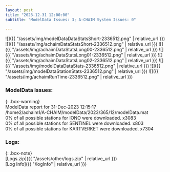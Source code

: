 ```yaml
---
layout: post
title: "2023-12-31 12:00:00"
subtitle: "ModelData Issues: 3; A-CHAIM System Issues: 0"

---
```


![]({{ "/assets/img/modelDataDataStatsShort-2336512.png" | relative_url }})
![]({{ "/assets/img/achaimDataStatsShort-2336512.png" | relative_url }})
![]({{ "/assets/img/achaimDataStatsLong00-2336512.png" | relative_url }})
![]({{ "/assets/img/achaimDataStatsLong01-2336512.png" | relative_url }})
![]({{ "/assets/img/achaimDataStatsLong02-2336512.png" | relative_url }})
![]({{ "/assets/img/modelDataDataStats-2336512.png" | relative_url }})
![]({{ "/assets/img/modelDataStationStats-2336512.png" | relative_url }})
![]({{ "/assets/img/achaimRunTime-2336512.png" | relative_url }})


### ModelData Issues:  
  
{: .box-warning}  
 ModelData report for 31-Dec-2023 12:15:17   
 /home2/achaim1/A-CHAIM/modelData/2023/365/12/modelData.mat   
 0% of all possible stations for IONO were downloaded. x3083   
 0% of all possible stations for SENTINEL were downloaded. x803   
 0% of all possible stations for KARTVERKET were downloaded. x7304   
  


### Logs:  
  
{: .box-note}  
[Logs.zip]({{ "/assets/other/logs.zip" | relative_url }})  
[Log Info]({{ "/logInfo" | relative_url }})  
